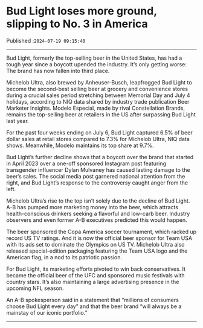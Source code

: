 # Bud Light loses more ground, slipping to No. 3 in America

Published :`2024-07-19 09:15:40`

---

Bud Light, formerly the top-selling beer in the United States, has had a tough year since a boycott upended the industry. It’s only getting worse: The brand has now fallen into third place.

Michelob Ultra, also brewed by Anheuser-Busch, leapfrogged Bud Light to become the second-best selling beer at grocery and convenience stores during a crucial sales period stretching between Memorial Day and July 4 holidays, according to NIQ data shared by industry trade publication Beer Marketer Insights. Modelo Especial, made by rival Constellation Brands, remains the top-selling beer at retailers in the US after surpassing Bud Light last year.

For the past four weeks ending on July 6, Bud Light captured 6.5% of beer dollar sales at retail stores compared to 7.3% for Michelob Ultra, NIQ data shows. Meanwhile, Modelo maintains its top share at 9.7%.

Bud Light’s further decline shows that a boycott over the brand that started in April 2023 over a one-off sponsored Instagram post featuring transgender influencer Dylan Mulvaney has caused lasting damage to the beer’s sales. The social media post garnered national attention from the right, and Bud Light’s response to the controversy caught anger from the left.

Michelob Ultra’s rise to the top isn’t solely due to the decline of Bud Light. A-B has pumped more marketing money into the beer, which attracts health-conscious drinkers seeking a flavorful and low-carb beer. Industry observers and even former A-B executives predicted this would happen.

The beer sponsored the Copa America soccer tournament, which racked up record US TV ratings. And it is now the official beer sponsor for Team USA with its ads set to dominate the Olympics on US TV. Michelob Ultra also released special-edition packaging featuring the Team USA logo and the American flag, in a nod to its patriotic passion.

For Bud Light, its marketing efforts pivoted to win back conservatives. It became the official beer of the UFC and sponsored music festivals with country stars. It’s also maintaining a large advertising presence in the upcoming NFL season.

An A-B spokesperson said in a statement that “millions of consumers choose Bud Light every day” and that the beer brand “will always be a mainstay of our iconic portfolio.”

---

